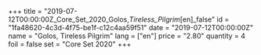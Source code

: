 +++
title = "2019-07-12T00:00:00Z_Core_Set_2020_Golos,_Tireless_Pilgrim_[en]_false"
id = "1fa48620-4c3d-4f75-be1f-c12c4aa59f51"
date = "2019-07-12T00:00:00Z"
name = "Golos, Tireless Pilgrim"
lang = ["en"]
price = "2.80"
quantity = 4
foil = false
set = "Core Set 2020"
+++
